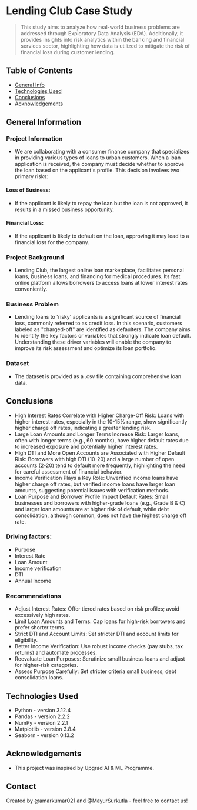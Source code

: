 # Lending Club Case Study
> This study aims to analyze how real-world business problems are addressed through Exploratory Data Analysis (EDA). Additionally, it provides insights into risk analytics within the banking and financial services sector, highlighting how data is utilized to mitigate the risk of financial loss during customer lending.


## Table of Contents
* [General Info](#general-information)
* [Technologies Used](#technologies-used)
* [Conclusions](#conclusions)
* [Acknowledgements](#acknowledgements)

<!-- You can include any other section that is pertinent to your problem -->

## General Information
### Project Information
- We are collaborating with a consumer finance company that specializes in providing various types of loans to urban customers. When a loan application is received, the company must decide whether to approve the loan based on the applicant's profile. This decision involves two primary risks:

#### Loss of Business: 
- If the applicant is likely to repay the loan but the loan is not approved, it results in a missed business opportunity.
#### Financial Loss: 
- If the applicant is likely to default on the loan, approving it may lead to a financial loss for the company.
### Project Background
- Lending Club, the largest online loan marketplace, facilitates personal loans, business loans, and financing for medical procedures. Its fast online platform allows borrowers to access loans at lower interest rates conveniently.
### Business Problem
- Lending loans to 'risky' applicants is a significant source of financial loss, commonly referred to as credit loss. In this scenario, customers labeled as "charged-off" are identified as defaulters. The company aims to identify the key factors or variables that strongly indicate loan default. Understanding these driver variables will enable the company to improve its risk assessment and optimize its loan portfolio.
### Dataset
- The dataset is provided as a .csv file containing comprehensive loan data.

<!-- You don't have to answer all the questions - just the ones relevant to your project. -->

## Conclusions
- High Interest Rates Correlate with Higher Charge-Off Risk: Loans with higher interest rates, especially in the 10-15% range, show significantly higher charge off rates, indicating a greater lending risk.
- Large Loan Amounts and Longer Terms Increase Risk: Larger loans, often with longer terms (e.g., 60 months), have higher default rates due to increased exposure and potentially higher interest rates.
- High DTI and More Open Accounts are Associated with Higher Default Risk: Borrowers with high DTI (10-20) and a large number of open accounts (2-20) tend to default more frequently, highlighting the need for careful assessment of financial behavior.
- Income Verification Plays a Key Role: Unverified income loans have higher charge off rates, but verified income loans have larger loan amounts, suggesting potential issues with verification methods.
- Loan Purpose and Borrower Profile Impact Default Rates: Small businesses and borrowers with higher-grade loans (e.g., Grade B & C) and larger loan amounts are at higher risk of default, while debt consolidation, although common, does not have the highest charge off rate.

### Driving factors:
- Purpose
- Interest Rate
- Loan Amount
- Income verification
- DTI
- Annual Income

### Recommendations
- Adjust Interest Rates: Offer tiered rates based on risk profiles; avoid excessively high rates.
- Limit Loan Amounts and Terms: Cap loans for high-risk borrowers and prefer shorter terms.
- Strict DTI and Account Limits: Set stricter DTI and account limits for eligibility.
- Better Income Verification: Use robust income checks (pay stubs, tax returns) and automate processes.
- Reevaluate Loan Purposes: Scrutinize small business loans and adjust for higher-risk categories.
- Assess Purpose Carefully: Set stricter criteria small business, debt consolidation loans.


<!-- You don't have to answer all the questions - just the ones relevant to your project. -->


## Technologies Used
- Python - version 3.12.4
- Pandas - version 2.2.2
- NumPy - version 2.2.1
- Matplotlib - version 3.8.4
- Seaborn - version 0.13.2

<!-- As the libraries versions keep on changing, it is recommended to mention the version of library used in this project -->

## Acknowledgements
- This project was inspired by Upgrad AI & ML Programme.


## Contact
Created by @amarkumar021 and @MayurSurkutla - feel free to contact us!


<!-- Optional -->
<!-- ## License -->
<!-- This project is open source and available under the [... License](). -->

<!-- You don't have to include all sections - just the one's relevant to your project -->
